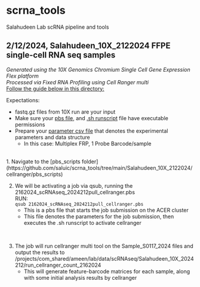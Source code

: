 # scrna_tools
Salahudeen Lab scRNA pipeline and tools  


    
## **2/12/2024, Salahudeen_10X_2122024 FFPE single-cell RNA seq samples**  
_Generated using the 10X Genomics Chromium Single Cell Gene Expression Flex platform  
Processed via Fixed RNA Profiling using Cell Ranger multi_  
[Follow the guide below in this directory:](https://github.com/saluic/scrna_tools/tree/main/Salahudeen_10X_2122024/cellranger)

Expectations:
- fastq.gz files from 10X run are your input
- Make sure your [pbs file](https://github.com/saluic/scrna_tools/blob/main/Salahudeen_10X_2122024/cellranger/pbs_scripts/2162024_scRNAseq_2024212pull_cellranger.pbs), and [.sh runscript](https://github.com/saluic/scrna_tools/blob/main/Salahudeen_10X_2122024/cellranger/runscripts/cellranger_multi_2162024_10XscRNA.sh) file have executable permissions
- Prepare your [parameter csv file](https://github.com/saluic/scrna_tools/blob/main/Salahudeen_10X_2122024/cellranger/2162024_cellranger_multi_params.csv) that denotes the experimental parameters and data structure
    - In this case: Multiplex FRP, 1 Probe Barcode/sample

<br>  
1. Navigate to the [pbs_scripts folder](https://github.com/saluic/scrna_tools/tree/main/Salahudeen_10X_2122024/cellranger/pbs_scripts)
<br>

2. We will be activating a job via qsub, running the 2162024_scRNAseq_2024212pull_cellranger.pbs  
RUN:  
```qsub 2162024_scRNAseq_2024212pull_cellranger.pbs```  
    - This is a pbs file that starts the job submission on the ACER cluster  
    - This file denotes the parameters for the job submission, then executes the .sh runscript to activate cellranger  
<br>  

3. The job will run cellranger multi tool on the Sample_S0117_2024 files and output the results to /projects/com_shared/ameen/lab/data/scRNAseq/Salahudeen_10X_2024212/run_cellranger_count_2162024  
    - This will generate feature-barcode matrices for each sample, along with some initial analysis results by cellranger
